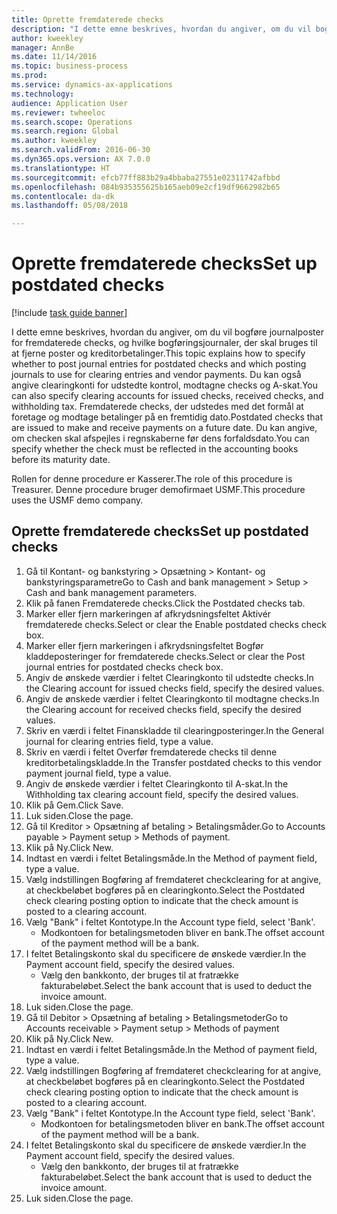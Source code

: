 ```yaml
--- 
title: Oprette fremdaterede checks
description: "I dette emne beskrives, hvordan du angiver, om du vil bogføre journalposter for fremdaterede checks, og hvilke bogføringsjournaler, der skal bruges til at fjerne poster og kreditorbetalinger."
author: kweekley
manager: AnnBe
ms.date: 11/14/2016
ms.topic: business-process
ms.prod: 
ms.service: dynamics-ax-applications
ms.technology: 
audience: Application User
ms.reviewer: twheeloc
ms.search.scope: Operations
ms.search.region: Global
ms.author: kweekley
ms.search.validFrom: 2016-06-30
ms.dyn365.ops.version: AX 7.0.0
ms.translationtype: HT
ms.sourcegitcommit: efcb77ff883b29a4bbaba27551e02311742afbbd
ms.openlocfilehash: 084b935355625b165aeb09e2cf19df9662982b65
ms.contentlocale: da-dk
ms.lasthandoff: 05/08/2018

---
```

# <a name="set-up-postdated-checks"></a><span data-ttu-id="6b34a-103">Oprette fremdaterede checks</span><span class="sxs-lookup"><span data-stu-id="6b34a-103">Set up postdated checks</span></span>

[!include [task guide banner](../../includes/task-guide-banner.md)]

<span data-ttu-id="6b34a-104">I dette emne beskrives, hvordan du angiver, om du vil bogføre journalposter for fremdaterede checks, og hvilke bogføringsjournaler, der skal bruges til at fjerne poster og kreditorbetalinger.</span><span class="sxs-lookup"><span data-stu-id="6b34a-104">This topic explains how to specify whether to post journal entries for postdated checks and which posting journals to use for clearing entries and vendor payments.</span></span> <span data-ttu-id="6b34a-105">Du kan også angive clearingkonti for udstedte kontrol, modtagne checks og A-skat.</span><span class="sxs-lookup"><span data-stu-id="6b34a-105">You can also specify clearing accounts for issued checks, received checks, and withholding tax.</span></span> <span data-ttu-id="6b34a-106">Fremdaterede checks, der udstedes med det formål at foretage og modtage betalinger på en fremtidig dato.</span><span class="sxs-lookup"><span data-stu-id="6b34a-106">Postdated checks that are issued to make and receive payments on a future date.</span></span> <span data-ttu-id="6b34a-107">Du kan angive, om checken skal afspejles i regnskaberne før dens forfaldsdato.</span><span class="sxs-lookup"><span data-stu-id="6b34a-107">You can specify whether the check must be reflected in the accounting books before its maturity date.</span></span>



<span data-ttu-id="6b34a-108">Rollen for denne procedure er Kasserer.</span><span class="sxs-lookup"><span data-stu-id="6b34a-108">The role of this procedure is Treasurer.</span></span> <span data-ttu-id="6b34a-109">Denne procedure bruger demofirmaet USMF.</span><span class="sxs-lookup"><span data-stu-id="6b34a-109">This procedure uses the USMF demo company.</span></span>


## <a name="set-up-postdated-checks"></a><span data-ttu-id="6b34a-110">Oprette fremdaterede checks</span><span class="sxs-lookup"><span data-stu-id="6b34a-110">Set up postdated checks</span></span>
1. <span data-ttu-id="6b34a-111">Gå til Kontant- og bankstyring > Opsætning > Kontant- og bankstyringsparametre</span><span class="sxs-lookup"><span data-stu-id="6b34a-111">Go to Cash and bank management > Setup > Cash and bank management parameters.</span></span>
2. <span data-ttu-id="6b34a-112">Klik på fanen Fremdaterede checks.</span><span class="sxs-lookup"><span data-stu-id="6b34a-112">Click the Postdated checks tab.</span></span>
3. <span data-ttu-id="6b34a-113">Marker eller fjern markeringen af afkrydsningsfeltet Aktivér fremdaterede checks.</span><span class="sxs-lookup"><span data-stu-id="6b34a-113">Select or clear the Enable postdated checks check box.</span></span>
4. <span data-ttu-id="6b34a-114">Marker eller fjern markeringen i afkrydsningsfeltet Bogfør kladdeposteringer for fremdaterede checks.</span><span class="sxs-lookup"><span data-stu-id="6b34a-114">Select or clear the Post journal entries for postdated checks check box.</span></span>
5. <span data-ttu-id="6b34a-115">Angiv de ønskede værdier i feltet Clearingkonto til udstedte checks.</span><span class="sxs-lookup"><span data-stu-id="6b34a-115">In the Clearing account for issued checks field, specify the desired values.</span></span>
6. <span data-ttu-id="6b34a-116">Angiv de ønskede værdier i feltet Clearingkonto til modtagne checks.</span><span class="sxs-lookup"><span data-stu-id="6b34a-116">In the Clearing account for received checks field, specify the desired values.</span></span>
7. <span data-ttu-id="6b34a-117">Skriv en værdi i feltet Finanskladde til clearingposteringer.</span><span class="sxs-lookup"><span data-stu-id="6b34a-117">In the General journal for clearing entries field, type a value.</span></span>
8. <span data-ttu-id="6b34a-118">Skriv en værdi i feltet Overfør fremdaterede checks til denne kreditorbetalingskladde.</span><span class="sxs-lookup"><span data-stu-id="6b34a-118">In the Transfer postdated checks to this vendor payment journal field, type a value.</span></span>
9. <span data-ttu-id="6b34a-119">Angiv de ønskede værdier i feltet Clearingkonto til A-skat.</span><span class="sxs-lookup"><span data-stu-id="6b34a-119">In the Withholding tax clearing account field, specify the desired values.</span></span>
10. <span data-ttu-id="6b34a-120">Klik på Gem.</span><span class="sxs-lookup"><span data-stu-id="6b34a-120">Click Save.</span></span>
11. <span data-ttu-id="6b34a-121">Luk siden.</span><span class="sxs-lookup"><span data-stu-id="6b34a-121">Close the page.</span></span>
12. <span data-ttu-id="6b34a-122">Gå til Kreditor > Opsætning af betaling > Betalingsmåder.</span><span class="sxs-lookup"><span data-stu-id="6b34a-122">Go to Accounts payable > Payment setup > Methods of payment.</span></span>
13. <span data-ttu-id="6b34a-123">Klik på Ny.</span><span class="sxs-lookup"><span data-stu-id="6b34a-123">Click New.</span></span>
14. <span data-ttu-id="6b34a-124">Indtast en værdi i feltet Betalingsmåde.</span><span class="sxs-lookup"><span data-stu-id="6b34a-124">In the Method of payment field, type a value.</span></span>
15. <span data-ttu-id="6b34a-125">Vælg indstillingen Bogføring af fremdateret checkclearing for at angive, at checkbeløbet bogføres på en clearingkonto.</span><span class="sxs-lookup"><span data-stu-id="6b34a-125">Select the Postdated check clearing posting option to indicate that the check amount is posted to a clearing account.</span></span>
16. <span data-ttu-id="6b34a-126">Vælg "Bank" i feltet Kontotype.</span><span class="sxs-lookup"><span data-stu-id="6b34a-126">In the Account type field, select 'Bank'.</span></span>
    * <span data-ttu-id="6b34a-127">Modkontoen for betalingsmetoden bliver en bank.</span><span class="sxs-lookup"><span data-stu-id="6b34a-127">The offset account of the payment method will be a bank.</span></span>  
17. <span data-ttu-id="6b34a-128">I feltet Betalingskonto skal du specificere de ønskede værdier.</span><span class="sxs-lookup"><span data-stu-id="6b34a-128">In the Payment account field, specify the desired values.</span></span>
    * <span data-ttu-id="6b34a-129">Vælg den bankkonto, der bruges til at fratrække fakturabeløbet.</span><span class="sxs-lookup"><span data-stu-id="6b34a-129">Select the bank account that is used to deduct the invoice amount.</span></span>  
18. <span data-ttu-id="6b34a-130">Luk siden.</span><span class="sxs-lookup"><span data-stu-id="6b34a-130">Close the page.</span></span>
19. <span data-ttu-id="6b34a-131">Gå til Debitor > Opsætning af betaling > Betalingsmetoder</span><span class="sxs-lookup"><span data-stu-id="6b34a-131">Go to Accounts receivable > Payment setup > Methods of payment</span></span>
20. <span data-ttu-id="6b34a-132">Klik på Ny.</span><span class="sxs-lookup"><span data-stu-id="6b34a-132">Click New.</span></span>
21. <span data-ttu-id="6b34a-133">Indtast en værdi i feltet Betalingsmåde.</span><span class="sxs-lookup"><span data-stu-id="6b34a-133">In the Method of payment field, type a value.</span></span>
22. <span data-ttu-id="6b34a-134">Vælg indstillingen Bogføring af fremdateret checkclearing for at angive, at checkbeløbet bogføres på en clearingkonto.</span><span class="sxs-lookup"><span data-stu-id="6b34a-134">Select the Postdated check clearing posting option to indicate that the check amount is posted to a clearing account.</span></span>
23. <span data-ttu-id="6b34a-135">Vælg "Bank" i feltet Kontotype.</span><span class="sxs-lookup"><span data-stu-id="6b34a-135">In the Account type field, select 'Bank'.</span></span>
    * <span data-ttu-id="6b34a-136">Modkontoen for betalingsmetoden bliver en bank.</span><span class="sxs-lookup"><span data-stu-id="6b34a-136">The offset account of the payment method will be a bank.</span></span>  
24. <span data-ttu-id="6b34a-137">I feltet Betalingskonto skal du specificere de ønskede værdier.</span><span class="sxs-lookup"><span data-stu-id="6b34a-137">In the Payment account field, specify the desired values.</span></span>
    * <span data-ttu-id="6b34a-138">Vælg den bankkonto, der bruges til at fratrække fakturabeløbet.</span><span class="sxs-lookup"><span data-stu-id="6b34a-138">Select the bank account that is used to deduct the invoice amount.</span></span>  
25. <span data-ttu-id="6b34a-139">Luk siden.</span><span class="sxs-lookup"><span data-stu-id="6b34a-139">Close the page.</span></span>


